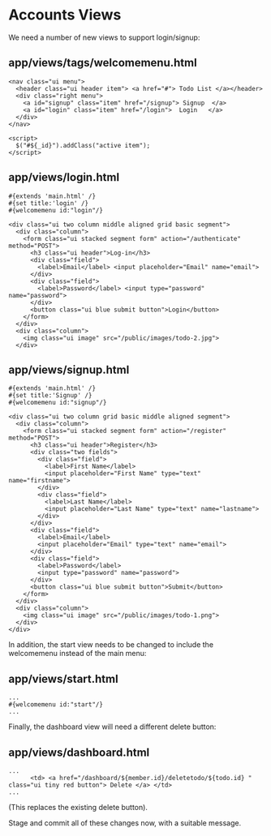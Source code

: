 # Accounts Views

We need a number of new views to support login/signup:

## app/views/tags/welcomemenu.html

~~~
<nav class="ui menu">
  <header class="ui header item"> <a href="#"> Todo List </a></header>
  <div class="right menu">
    <a id="signup" class="item" href="/signup"> Signup  </a>
    <a id="login" class="item" href="/login">  Login   </a>
  </div>
</nav>

<script>
  $("#${_id}").addClass("active item");
</script>
~~~

## app/views/login.html

~~~
#{extends 'main.html' /}
#{set title:'login' /}
#{welcomemenu id:"login"/}

<div class="ui two column middle aligned grid basic segment">
  <div class="column">
    <form class="ui stacked segment form" action="/authenticate" method="POST">
      <h3 class="ui header">Log-in</h3>
      <div class="field">
        <label>Email</label> <input placeholder="Email" name="email">
      </div>
      <div class="field">
        <label>Password</label> <input type="password" name="password">
      </div>
      <button class="ui blue submit button">Login</button>
    </form>
  </div>
  <div class="column">
    <img class="ui image" src="/public/images/todo-2.jpg">
  </div>
~~~

## app/views/signup.html

~~~
#{extends 'main.html' /}
#{set title:'Signup' /}
#{welcomemenu id:"signup"/}

<div class="ui two column grid basic middle aligned segment">
  <div class="column">
    <form class="ui stacked segment form" action="/register" method="POST">
      <h3 class="ui header">Register</h3>
      <div class="two fields">
        <div class="field">
          <label>First Name</label>
          <input placeholder="First Name" type="text" name="firstname">
        </div>
        <div class="field">
          <label>Last Name</label>
          <input placeholder="Last Name" type="text" name="lastname">
        </div>
      </div>
      <div class="field">
        <label>Email</label>
        <input placeholder="Email" type="text" name="email">
      </div>
      <div class="field">
        <label>Password</label>
        <input type="password" name="password">
      </div>
      <button class="ui blue submit button">Submit</button>
    </form>
  </div>
  <div class="column">
    <img class="ui image" src="/public/images/todo-1.png">
  </div>
</div>
~~~

In addition, the start view needs to be changed to include the welcomemenu instead of the main menu:

## app/views/start.html

~~~
...
#{welcomemenu id:"start"/}
...
~~~

Finally, the dashboard view will need a different delete button:

## app/views/dashboard.html

~~~
...
      <td> <a href="/dashboard/${member.id}/deletetodo/${todo.id} " class="ui tiny red button"> Delete </a> </td>
...
~~~

(This  replaces the existing delete button).

Stage and commit all of these changes now, with a suitable message.

